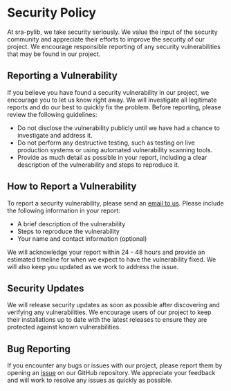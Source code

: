 # Security Policy
At sra-pylib, we take security seriously. We value the input of the security community and appreciate their efforts to improve the security of our project. We encourage responsible reporting of any security vulnerabilities that may be found in our project.

## Reporting a Vulnerability
If you believe you have found a security vulnerability in our project, we encourage you to let us know right away. We will investigate all legitimate reports and do our best to quickly fix the problem. Before reporting, please review the following guidelines:

- Do not disclose the vulnerability publicly until we have had a chance to investigate and address it.
- Do not perform any destructive testing, such as testing on live production systems or using automated vulnerability scanning tools.
- Provide as much detail as possible in your report, including a clear description of the vulnerability and steps to reproduce it.

## How to Report a Vulnerability
To report a security vulnerability, please send an [email to us](mailto:mr.pluto012@gmail.com?subject=sra-pylib:%20Security%20Issue%20Report). Please include the following information in your report:

- A brief description of the vulnerability
- Steps to reproduce the vulnerability
- Your name and contact information (optional)

We will acknowledge your report within 24 - 48 hours and provide an estimated timeline for when we expect to have the vulnerability fixed. We will also keep you updated as we work to address the issue.

## Security Updates
We will release security updates as soon as possible after discovering and verifying any vulnerabilities. We encourage users of our project to keep their installations up to date with the latest releases to ensure they are protected against known vulnerabilities.

## Bug Reporting
If you encounter any bugs or issues with our project, please report them by opening an [issue](https://github.com/Sayad-Uddin-Tahsin/sra-pylib/issues) on our GitHub repository. We appreciate your feedback and will work to resolve any issues as quickly as possible.
